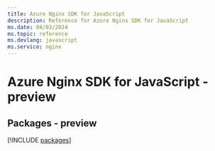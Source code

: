 ```yaml
---
title: Azure Nginx SDK for JavaScript
description: Reference for Azure Nginx SDK for JavaScript
ms.date: 04/03/2024
ms.topic: reference
ms.devlang: javascript
ms.service: nginx
---
```

# Azure Nginx SDK for JavaScript - preview
## Packages - preview
[!INCLUDE [packages](nginx-index.md)]